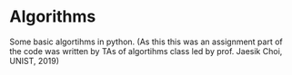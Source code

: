 # Algorithms
Some basic algortihms in python. (As this this was an assignment part of the code was written by TAs of algortihms class led by prof. Jaesik Choi, UNIST, 2019)

